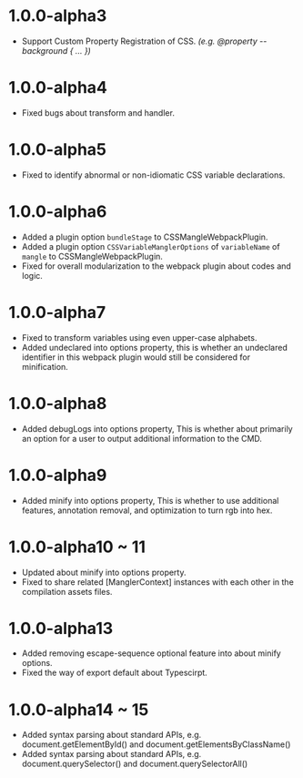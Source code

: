 # 1.0.0-alpha3
- Support Custom Property Registration of CSS. _(e.g. @property --background { ... })_

# 1.0.0-alpha4
- Fixed bugs about transform and handler.

# 1.0.0-alpha5
- Fixed to identify abnormal or non-idiomatic CSS variable declarations.

# 1.0.0-alpha6
- Added a plugin option `bundleStage` to CSSMangleWebpackPlugin.
- Added a plugin option `CSSVariableManglerOptions` of `variableName` of `mangle` to CSSMangleWebpackPlugin.
- Fixed for overall modularization to the webpack plugin about codes and logic.

# 1.0.0-alpha7
- Fixed to transform variables using even upper-case alphabets.
- Added undeclared into options property, this is whether an undeclared identifier in this webpack plugin would still be considered for minification.

# 1.0.0-alpha8
- Added debugLogs into options property, This is whether about primarily an option for a user to output additional information to the CMD.

# 1.0.0-alpha9
- Added minify into options property, This is whether to use additional features, annotation removal, and optimization to turn rgb into hex.

# 1.0.0-alpha10 ~ 11
- Updated about minify into options property.
- Fixed to share related [ManglerContext] instances with each other in the compilation assets files.

# 1.0.0-alpha13
- Added removing escape-sequence optional feature into about minify options.
- Fixed the way of export default about Typescirpt.

# 1.0.0-alpha14 ~ 15
- Added syntax parsing about standard APIs, e.g. document.getElementById() and document.getElementsByClassName()
- Added syntax parsing about standard APIs, e.g. document.querySelector() and document.querySelectorAll() 